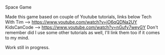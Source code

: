 Space Game

Made this game based on couple of Youtube tutorials, links below
Tech With Tim --> https://www.youtube.com/watch?v=jO6qQDNa2UY
KidsCanCode --> https://www.youtube.com/watch?v=nGufy7weyGY
Don't remember did I use some other tutorials as well, I'll link
them too if it comes to my mind.

Work still in progress.